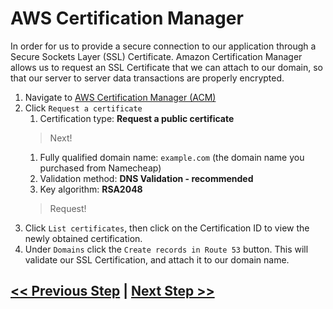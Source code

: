 # AWS Certification Manager
In order for us to provide a secure connection to our application through a Secure Sockets Layer (SSL) Certificate. Amazon Certification Manager allows us to request an SSL Certificate that we can attach to our domain, so that our server to server data transactions are properly encrypted.

1. Navigate to <a href="https://us-east-2.console.aws.amazon.com/acm/home?region=us-east-2#/welcome" target="_blank">AWS Certification Manager (ACM)</a>
2. Click `Request a certificate`
    1. Certification type: **Request a public certificate**
    > Next!
    1. Fully qualified domain name: `example.com` (the domain name you purchased from Namecheap)
    2. Validation method: **DNS Validation - recommended**
    3. Key algorithm: **RSA2048**
    > Request!
3. Click `List certificates`, then click on the Certification ID to view the newly obtained certification.
4. Under `Domains` click the `Create records in Route 53` button. This will validate our SSL Certification, and attach it to our domain name.

## [<< Previous Step](2.dns.md) | [Next Step >>](4.elastic-beanstalk.md)